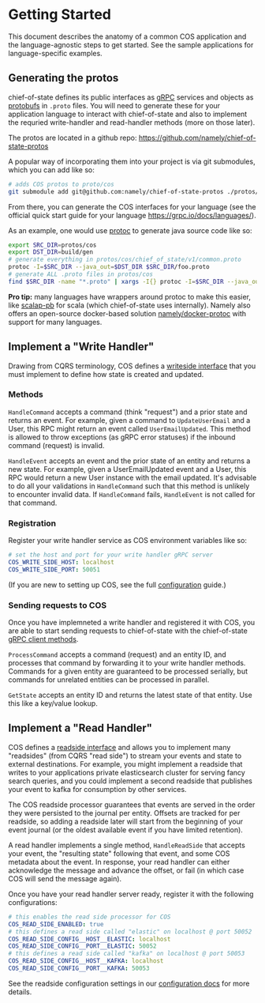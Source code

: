 # Getting Started

This document describes the anatomy of a common COS application and the language-agnostic steps
to get started. See the sample applications for language-specific examples.

## Generating the protos

chief-of-state defines its public interfaces as [gRPC](https://grpc.io/) services
and objects as [protobufs](https://developers.google.com/protocol-buffers) in
`.proto` files. You will need to generate these for your application language
to interact with chief-of-state and also to implement the requried write-handler
and read-handler methods (more on those later).

The protos are located in a github repo: https://github.com/namely/chief-of-state-protos

A popular way of incorporating them into your project is via git submodules,
which you can add like so:
```sh
# adds COS protos to proto/cos
git submodule add git@github.com:namely/chief-of-state-protos ./protos/cos
```

From there, you can generate the COS interfaces for your language (see the
official quick start guide for your language https://grpc.io/docs/languages/).

As an example, one would use [protoc](https://grpc.io/docs/protoc-installation/)
to generate java source code like so:
```sh
export SRC_DIR=protos/cos
export DST_DIR=build/gen
# generate everything in protos/cos/chief_of_state/v1/common.proto
protoc -I=$SRC_DIR --java_out=$DST_DIR $SRC_DIR/foo.proto
# generate ALL .proto files in protos/cos
find $SRC_DIR -name "*.proto" | xargs -I{} protoc -I=$SRC_DIR --java_out=$DST_DIR {}
```

**Pro tip:** many languages have wrappers around protoc to make this easier,
like [scalap-pb](https://scalapb.github.io/) for scala (which chief-of-state
uses internally). Namely also offers an open-source docker-based solution
[namely/docker-protoc](https://github.com/namely/docker-protoc) with support
for many languages.

## Implement a "Write Handler"

Drawing from CQRS terminology, COS defines a [writeside interface](https://github.com/namely/chief-of-state-protos/blob/master/chief_of_state/v1/writeside.proto) that you must implement to define how state
is created and updated.

### Methods
`HandleCommand` accepts a command (think "request") and a prior state and returns an event.
For example, given a command to `UpdateUserEmail` and a User, this RPC might return
an event called `UserEmailUpdated`. This method is allowed to throw exceptions
(as gRPC error statuses) if the inbound command (request) is invalid.

`HandleEvent` accepts an event and the prior state of an entity and returns a new state.
For example, given a UserEmailUpdated event and a User, this RPC would return a
new User instance with the email updated. It's advisable to do all your
validations in `HandleCommand` such that this method is unlikely to encounter
invalid data. If `HandleCommand` fails, `HandleEvent` is not called for that
command.

### Registration
Register your write handler service as COS environment variables like so:

```yaml
# set the host and port for your write handler gRPC server
COS_WRITE_SIDE_HOST: localhost
COS_WRITE_SIDE_PORT: 50051
```

(If you are new to setting up COS, see the full [configuration](docs/configuration.md) guide.)

### Sending requests to COS
Once you have implemneted a write handler and registered it with COS, you are
able to start sending requests to chief-of-state with the chief-of-state
[gRPC client methods](https://github.com/namely/chief-of-state-protos/blob/master/chief_of_state/v1/service.proto).

`ProcessCommand` accepts a command (request) and an entity ID, and processes
that command by forwarding it to your write handler methods. Commands for a given
entity are guaranteed to be processed serially, but commands for unrelated entities
can be processed in parallel.

`GetState` accepts an entity ID and returns the latest state of that entity. Use
this like a key/value lookup.

## Implement a "Read Handler"

COS defines a [readside interface](https://github.com/namely/chief-of-state-protos/blob/master/chief_of_state/v1/readside.proto)
and allows you to implement many "readsides" (from CQRS "read side") to
stream your events and state to external destinations. For example, you might
implement a readside that writes to your applications private elasticsearch
cluster for serving fancy search queries, and you could implement a second
readside that publishes your event to kafka for consumption by other services.

The COS readside processor guarantees that events are served in the order they were
persisted to the journal per entity. Offsets are tracked for per readside, so
adding a readside later will start from the beginning of your event journal (or
the oldest available event if you have limited retention).

A read handler implements a single method, `HandleReadSide` that accepts
your event, the "resulting state" following that event, and some COS metadata
about the event. In response, your read handler can either acknowledge the message
and advance the offset, or fail (in which case COS will send the message again).

Once you have your read handler server ready, register it with the following
configurations:
```yaml
# this enables the read side processor for COS
COS_READ_SIDE_ENABLED: true
# this defines a read side called "elastic" on localhost @ port 50052
COS_READ_SIDE_CONFIG__HOST__ELASTIC: localhost
COS_READ_SIDE_CONFIG__PORT__ELASTIC: 50052
# this defines a read side called "kafka" on localhost @ port 50053
COS_READ_SIDE_CONFIG__HOST__KAFKA: localhost
COS_READ_SIDE_CONFIG__PORT__KAFKA: 50053
```

See the readside configuration settings in our [configuration docs](./docs/configuration.md) for more details.
